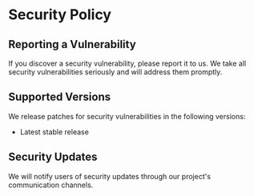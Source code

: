 # Security Policy

## Reporting a Vulnerability

If you discover a security vulnerability, please report it to us. We take all security vulnerabilities seriously and will address them promptly.

## Supported Versions

We release patches for security vulnerabilities in the following versions:

- Latest stable release

## Security Updates

We will notify users of security updates through our project's communication channels.
